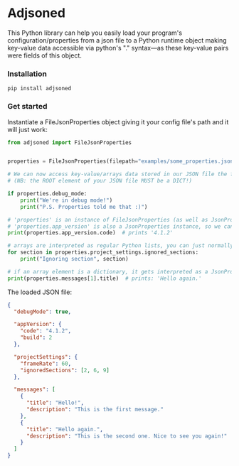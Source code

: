 # Adjsoned
This Python library can help you easily load your program's configuration/properties
from a json file to a Python runtime object making key-value data accessible via
python's "." syntax—as these key-value pairs were fields of this object.

### Installation
```
pip install adjsoned
```

### Get started
Instantiate a FileJsonProperties object giving it your config file's path and it will just work:

```Python
from adjsoned import FileJsonProperties


properties = FileJsonProperties(filepath="examples/some_properties.json")

# We can now access key-value/arrays data stored in our JSON file the following way:
# (NB: the ROOT element of your JSON file MUST be a DICT!)

if properties.debug_mode:
    print("We're in debug mode!")
    print("P.S. Properties told me that :)")

# 'properties' is an instance of FileJsonProperties (as well as JsonProperties — a parent class)
# 'properties.app_version' is also a JsonProperties instance, so we can access its fields like that:
print(properties.app_version.code)  # prints '4.1.2'

# arrays are interpreted as regular Python lists, you can just normally iterate through them:
for section in properties.project_settings.ignored_sections:
    print("Ignoring section", section)

# if an array element is a dictionary, it gets interpreted as a JsonProperties object as well:
print(properties.messages[1].title)  # prints: 'Hello again.'
```

The loaded JSON file:
```json
{
  "debugMode": true,

  "appVersion": {
    "code": "4.1.2",
    "build": 2
  },

  "projectSettings": {
    "frameRate": 60,
    "ignoredSections": [2, 6, 9]
  },

  "messages": [
    {
      "title": "Hello!",
      "description": "This is the first message."
    },
    {
      "title": "Hello again.",
      "description": "This is the second one. Nice to see you again!"
    }
  ]
}
```